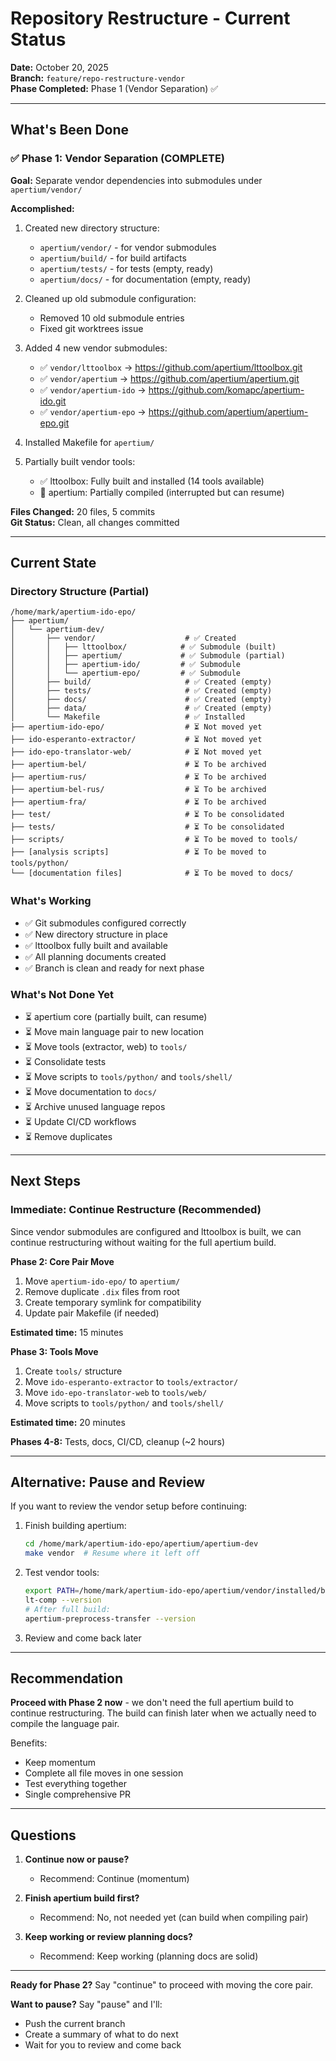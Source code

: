 # Repository Restructure - Current Status

**Date:** October 20, 2025  
**Branch:** `feature/repo-restructure-vendor`  
**Phase Completed:** Phase 1 (Vendor Separation) ✅

---

## What's Been Done

### ✅ Phase 1: Vendor Separation (COMPLETE)

**Goal:** Separate vendor dependencies into submodules under `apertium/vendor/`

**Accomplished:**
1. Created new directory structure:
   - `apertium/vendor/` - for vendor submodules
   - `apertium/build/` - for build artifacts
   - `apertium/tests/` - for tests (empty, ready)
   - `apertium/docs/` - for documentation (empty, ready)

2. Cleaned up old submodule configuration:
   - Removed 10 old submodule entries
   - Fixed git worktrees issue

3. Added 4 new vendor submodules:
   - ✅ `vendor/lttoolbox` → https://github.com/apertium/lttoolbox.git
   - ✅ `vendor/apertium` → https://github.com/apertium/apertium.git
   - ✅ `vendor/apertium-ido` → https://github.com/komapc/apertium-ido.git
   - ✅ `vendor/apertium-epo` → https://github.com/apertium/apertium-epo.git

4. Installed Makefile for `apertium/`

5. Partially built vendor tools:
   - ✅ lttoolbox: Fully built and installed (14 tools available)
   - 🔄 apertium: Partially compiled (interrupted but can resume)

**Files Changed:** 20 files, 5 commits  
**Git Status:** Clean, all changes committed

---

## Current State

### Directory Structure (Partial)
```
/home/mark/apertium-ido-epo/
├── apertium/
│   └── apertium-dev/
│       ├── vendor/                    # ✅ Created
│       │   ├── lttoolbox/            # ✅ Submodule (built)
│       │   ├── apertium/             # ✅ Submodule (partial)
│       │   ├── apertium-ido/         # ✅ Submodule
│       │   └── apertium-epo/         # ✅ Submodule
│       ├── build/                     # ✅ Created (empty)
│       ├── tests/                     # ✅ Created (empty)
│       ├── docs/                      # ✅ Created (empty)
│       ├── data/                      # ✅ Created (empty)
│       └── Makefile                   # ✅ Installed
├── apertium-ido-epo/                  # ⏳ Not moved yet
├── ido-esperanto-extractor/           # ⏳ Not moved yet
├── ido-epo-translator-web/            # ⏳ Not moved yet
├── apertium-bel/                      # ⏳ To be archived
├── apertium-rus/                      # ⏳ To be archived
├── apertium-bel-rus/                  # ⏳ To be archived
├── apertium-fra/                      # ⏳ To be archived
├── test/                              # ⏳ To be consolidated
├── tests/                             # ⏳ To be consolidated
├── scripts/                           # ⏳ To be moved to tools/
├── [analysis scripts]                 # ⏳ To be moved to tools/python/
└── [documentation files]              # ⏳ To be moved to docs/
```

### What's Working
- ✅ Git submodules configured correctly
- ✅ New directory structure in place
- ✅ lttoolbox fully built and available
- ✅ All planning documents created
- ✅ Branch is clean and ready for next phase

### What's Not Done Yet
- ⏳ apertium core (partially built, can resume)
- ⏳ Move main language pair to new location
- ⏳ Move tools (extractor, web) to `tools/`
- ⏳ Consolidate tests
- ⏳ Move scripts to `tools/python/` and `tools/shell/`
- ⏳ Move documentation to `docs/`
- ⏳ Archive unused language repos
- ⏳ Update CI/CD workflows
- ⏳ Remove duplicates

---

## Next Steps

### Immediate: Continue Restructure (Recommended)

Since vendor submodules are configured and lttoolbox is built, we can continue restructuring without waiting for the full apertium build.

**Phase 2: Core Pair Move**
1. Move `apertium-ido-epo/` to `apertium/`
2. Remove duplicate `.dix` files from root
3. Create temporary symlink for compatibility
4. Update pair Makefile (if needed)

**Estimated time:** 15 minutes

**Phase 3: Tools Move**
1. Create `tools/` structure
2. Move `ido-esperanto-extractor` to `tools/extractor/`
3. Move `ido-epo-translator-web` to `tools/web/`
4. Move scripts to `tools/python/` and `tools/shell/`

**Estimated time:** 20 minutes

**Phases 4-8:** Tests, docs, CI/CD, cleanup (~2 hours)

---

## Alternative: Pause and Review

If you want to review the vendor setup before continuing:

1. Finish building apertium:
   ```bash
   cd /home/mark/apertium-ido-epo/apertium/apertium-dev
   make vendor  # Resume where it left off
   ```

2. Test vendor tools:
   ```bash
   export PATH=/home/mark/apertium-ido-epo/apertium/vendor/installed/bin:$PATH
   lt-comp --version
   # After full build:
   apertium-preprocess-transfer --version
   ```

3. Review and come back later

---

## Recommendation

**Proceed with Phase 2 now** - we don't need the full apertium build to continue restructuring. The build can finish later when we actually need to compile the language pair.

Benefits:
- Keep momentum
- Complete all file moves in one session
- Test everything together
- Single comprehensive PR

---

## Questions

1. **Continue now or pause?**
   - Recommend: Continue (momentum)

2. **Finish apertium build first?**
   - Recommend: No, not needed yet (can build when compiling pair)

3. **Keep working or review planning docs?**
   - Recommend: Keep working (planning docs are solid)

---

**Ready for Phase 2?** Say "continue" to proceed with moving the core pair.

**Want to pause?** Say "pause" and I'll:
- Push the current branch
- Create a summary of what to do next
- Wait for you to review and come back

